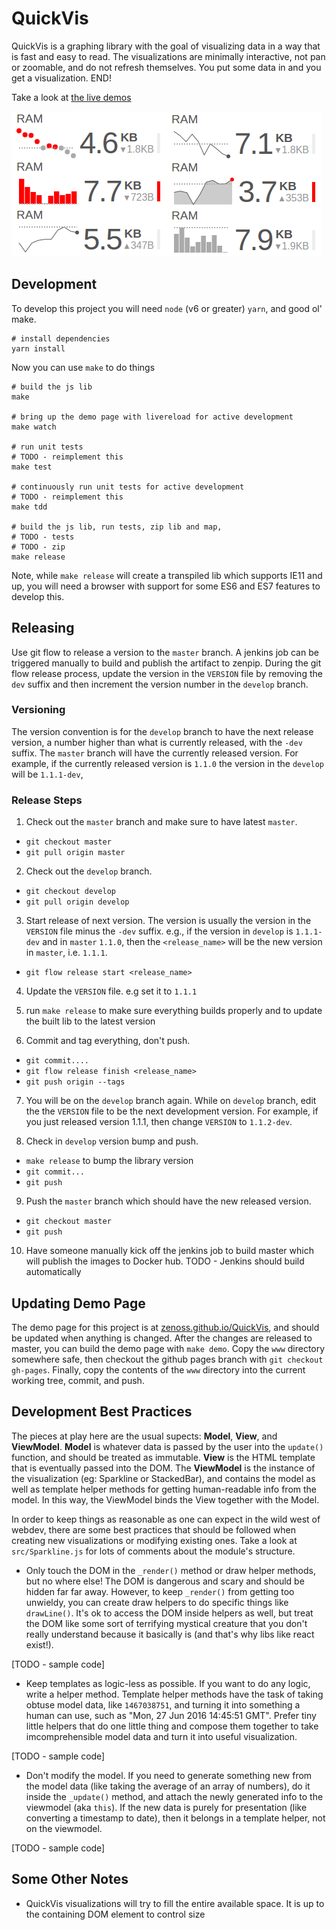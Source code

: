 # QuickVis
QuickVis is a graphing library with the goal of visualizing data in a way that is fast and easy to read. The visualizations are minimally interactive, not pan or zoomable, and do not refresh themselves. You put some data in and you get a visualization. END!

Take a look at [the live demos](https://zenoss.github.io/QuickVis/)

![some quickvis vis's](quickvis1.png)

## Development
To develop this project you will need `node` (v6 or greater) `yarn`, and good ol' make.

```
# install dependencies
yarn install
```

Now you can use `make` to do things

```
# build the js lib
make

# bring up the demo page with livereload for active development
make watch

# run unit tests
# TODO - reimplement this
make test

# continuously run unit tests for active development
# TODO - reimplement this
make tdd

# build the js lib, run tests, zip lib and map,
# TODO - tests
# TODO - zip
make release
```

Note, while `make release` will create a transpiled lib which supports IE11 and up, you will need a browser with support for some ES6 and ES7 features to develop this.

## Releasing
Use git flow to release a version to the `master` branch. A jenkins job can be triggered manually to build and publish the
artifact to zenpip.  During the git flow release process, update the version in the `VERSION` file by removing the `dev`
suffix and then increment the version number in the `develop` branch.

### Versioning
The version convention is for the `develop` branch to have the next release version, a number higher than what is
 currently released, with the `-dev` suffix. The `master` branch will have the currently released version.  For
 example, if the currently released version is `1.1.0` the version in the `develop` will be `1.1.1-dev`,

### Release Steps
1. Check out the `master` branch and make sure to have latest `master`.
  * `git checkout master`
  * `git pull origin master`

2. Check out the `develop` branch.
  * `git checkout develop`
  * `git pull origin develop`

3. Start release of next version. The version is usually the version in the `VERSION` file minus the `-dev` suffix.  e.g., if the version
  in `develop` is `1.1.1-dev` and in `master` `1.1.0`, then the
  `<release_name>` will be the new version in `master`, i.e. `1.1.1`.
  *  `git flow release start <release_name>`

4. Update the `VERSION` file. e.g set it to `1.1.1`

5. run `make release` to make sure everything builds properly and to update the built lib to the latest version

6. Commit and tag everything, don't push.
  * `git commit....`
  * `git flow release finish <release_name>`
  * `git push origin --tags`

7. You will be on the `develop` branch again. While on `develop` branch, edit the the `VERSION` file to
be the next development version. For example, if you just released version 1.1.1, then change `VERSION` to
`1.1.2-dev`.

8. Check in `develop` version bump and push.
  * `make release` to bump the library version
  * `git commit...`
  * `git push`

9. Push the `master` branch which should have the new released version.
  * `git checkout master`
  * `git push`

10. Have someone manually kick off the jenkins job to build master which will publish the images to Docker hub. TODO - Jenkins should build automatically

## Updating Demo Page
The demo page for this project is at [zenoss.github.io/QuickVis](https://zenoss.github.io/QuickVis), and should be updated when anything is changed. After the changes are released to master, you can build the demo page with `make demo`. Copy the `www` directory somewhere safe, then checkout the github pages branch with `git checkout gh-pages`. Finally, copy the contents of the `www` directory into the current working tree, commit, and push.

## Development Best Practices
The pieces at play here are the usual supects: **Model**, **View**, and **ViewModel**. **Model** is whatever data is passed by the user into the `update()` function, and should be treated as immutable. **View** is the HTML template that is eventually passed into the DOM. The **ViewModel** is the instance of the visualization (eg: Sparkline or StackedBar), and contains the model as well as template helper methods for getting human-readable info from the model. In this way, the ViewModel binds the View together with the Model.

In order to keep things as reasonable as one can expect in the wild west of webdev, there are some best practices that should be followed when creating new visualizations or modifying existing ones. Take a look at `src/Sparkline.js` for lots of comments about the module's structure.

* Only touch the DOM in the `_render()` method or draw helper methods, but no where else! The DOM is dangerous and scary and should be hidden far far away. However, to keep `_render()` from getting too unwieldy, you can create draw helpers to do specific things like `drawLine()`. It's ok to access the DOM inside helpers as well, but treat the DOM like some sort of terrifying mystical creature that you don't really understand because it basically is (and that's why libs like react exist!).

[TODO - sample code]

* Keep templates as logic-less as possible. If you want to do any logic, write a helper method. Template helper methods have the task of taking obtuse model data, like `1467038751`, and turning it into something a human can use, such as "Mon, 27 Jun 2016 14:45:51 GMT". Prefer tiny little helpers that do one little thing and compose them together to take imcomprehensible model data and turn it into useful visualization.

[TODO - sample code]

* Don't modify the model. If you need to generate something new from the model data (like taking the average of an array of numbers), do it inside the `_update()` method, and attach the newly generated info to the viewmodel (aka `this`). If the new data is purely for presentation (like converting a timestamp to date), then it belongs in a template helper, not on the viewmodel.

[TODO - sample code]

## Some Other Notes
* QuickVis visualizations will try to fill the entire available space. It is up to the containing DOM element to control size
